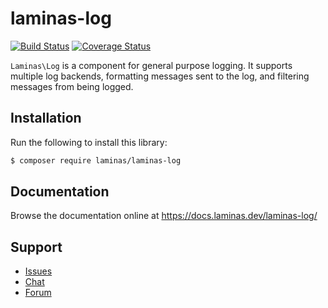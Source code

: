 # laminas-log

[![Build Status](https://travis-ci.com/laminas/laminas-log.svg?branch=master)](https://travis-ci.com/laminas/laminas-log)
[![Coverage Status](https://coveralls.io/repos/github/laminas/laminas-log/badge.svg?branch=master)](https://coveralls.io/github/laminas/laminas-log?branch=master)

`Laminas\Log` is a component for general purpose logging. It supports multiple log
backends, formatting messages sent to the log, and filtering messages from being
logged.

## Installation

Run the following to install this library:

```bash
$ composer require laminas/laminas-log
```

## Documentation

Browse the documentation online at https://docs.laminas.dev/laminas-log/

## Support

* [Issues](https://github.com/laminas/laminas-log/issues/)
* [Chat](https://laminas.dev/chat/)
* [Forum](https://discourse.laminas.dev/)
